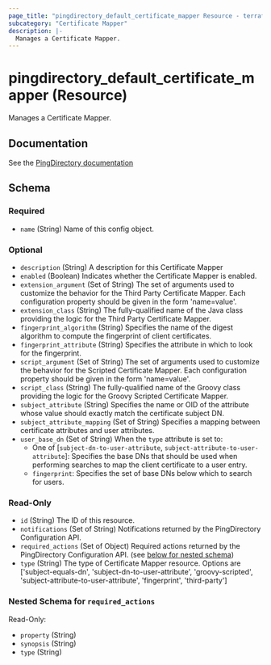 ```yaml
---
page_title: "pingdirectory_default_certificate_mapper Resource - terraform-provider-pingdirectory"
subcategory: "Certificate Mapper"
description: |-
  Manages a Certificate Mapper.
---
```


# pingdirectory_default_certificate_mapper (Resource)

Manages a Certificate Mapper.



## Documentation
See the [PingDirectory documentation](https://docs.pingidentity.com/r/en-us/pingdirectory-93/pd_sec_certificate_mapping)

<!-- schema generated by tfplugindocs -->
## Schema

### Required

- `name` (String) Name of this config object.

### Optional

- `description` (String) A description for this Certificate Mapper
- `enabled` (Boolean) Indicates whether the Certificate Mapper is enabled.
- `extension_argument` (Set of String) The set of arguments used to customize the behavior for the Third Party Certificate Mapper. Each configuration property should be given in the form 'name=value'.
- `extension_class` (String) The fully-qualified name of the Java class providing the logic for the Third Party Certificate Mapper.
- `fingerprint_algorithm` (String) Specifies the name of the digest algorithm to compute the fingerprint of client certificates.
- `fingerprint_attribute` (String) Specifies the attribute in which to look for the fingerprint.
- `script_argument` (Set of String) The set of arguments used to customize the behavior for the Scripted Certificate Mapper. Each configuration property should be given in the form 'name=value'.
- `script_class` (String) The fully-qualified name of the Groovy class providing the logic for the Groovy Scripted Certificate Mapper.
- `subject_attribute` (String) Specifies the name or OID of the attribute whose value should exactly match the certificate subject DN.
- `subject_attribute_mapping` (Set of String) Specifies a mapping between certificate attributes and user attributes.
- `user_base_dn` (Set of String) When the `type` attribute is set to:
  - One of [`subject-dn-to-user-attribute`, `subject-attribute-to-user-attribute`]: Specifies the base DNs that should be used when performing searches to map the client certificate to a user entry.
  - `fingerprint`: Specifies the set of base DNs below which to search for users.

### Read-Only

- `id` (String) The ID of this resource.
- `notifications` (Set of String) Notifications returned by the PingDirectory Configuration API.
- `required_actions` (Set of Object) Required actions returned by the PingDirectory Configuration API. (see [below for nested schema](#nestedatt--required_actions))
- `type` (String) The type of Certificate Mapper resource. Options are ['subject-equals-dn', 'subject-dn-to-user-attribute', 'groovy-scripted', 'subject-attribute-to-user-attribute', 'fingerprint', 'third-party']

<a id="nestedatt--required_actions"></a>
### Nested Schema for `required_actions`

Read-Only:

- `property` (String)
- `synopsis` (String)
- `type` (String)



